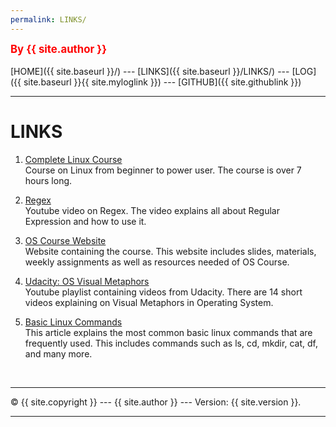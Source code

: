 ```yaml
---
permalink: LINKS/
---
```

<span style="color:red; font-weight:bold; font-size:larger;">By {{ site.author }}</span>
<br><br>
[HOME]({{ site.baseurl }}/) ---
[LINKS]({{ site.baseurl }}/LINKS/) ---
[LOG]({{ site.baseurl }}{{ site.myloglink }}) ---
[GITHUB]({{ site.githublink }})
<br>
<hr>

# LINKS

1. [Complete Linux Course](https://www.youtube.com/watch?v=wBp0Rb-ZJak)<br>
Course on Linux from beginner to power user. The course is over 7 hours long.

2. [Regex](https://youtu.be/bgBWp9EIlMM)<br>
Youtube video on Regex. The video explains all about Regular Expression and how to use it.

3. [OS Course Website](https://os.vlsm.org/)<br>
Website containing the course. This website includes slides, materials, weekly assignments as well as resources needed of OS Course.

4. [Udacity: OS Visual Metaphors](https://goo.gl/HaUk5g)<br>
Youtube playlist containing videos from Udacity. There are 14 short videos explaining on Visual Metaphors in Operating System.

5. [Basic Linux Commands](https://linuxopsys.com/topics/basic-linux-commands)<br>
This article explains the most common basic linux commands that are frequently used. This includes commands such as ls, cd, mkdir, cat, df, and many more.



<br>
<hr>
&copy; {{ site.copyright }} --- {{ site.author }} --- Version: {{ site.version }}.
<hr>
<br>

